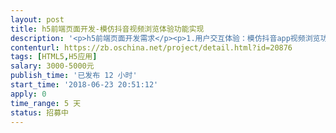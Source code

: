 ```yaml
---                
layout: post       
title: h5前端页面开发-模仿抖音视频浏览体验功能实现           
description: '<p>h5前端页面开发需求</p><p>1.用户交互体验：模仿抖音app视频浏览功能（纯视频部分，不包含文字互动信息）</p><p>2.支持横屏切换适配效果</p><p>3.浏览到最后一页，即落地页面（详情信息 图片+文字）</p><p>4.不介意采用现有框架进行开发，保证质量和用户体验即可</p><p>5.自主判定在iOS/android系统默认浏览器环境和甲方自主研发的ios/android系统sdk环境，两个环境下的自动对策</p>'     
contenturl: https://zb.oschina.net/project/detail.html?id=20876      
tags: [HTML5,H5应用]            
salary: 3000-5000元          
publish_time: '已发布 12 小时'         
start_time: '2018-06-23 20:51:12'           
apply: 0                   
time_range: 5 天              
status: 招募中                  
---                 
```

